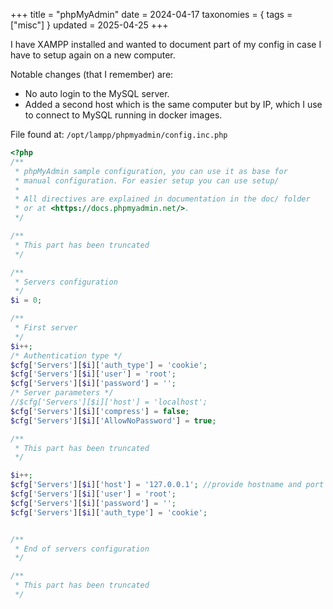 +++
title = "phpMyAdmin"
date = 2024-04-17
taxonomies = { tags = ["misc"] }
updated = 2025-04-25
+++

I have XAMPP installed and wanted to document part of my config in case I have to setup again on a new computer.

Notable changes (that I remember) are:

- No auto login to the MySQL server.
- Added a second host which is the same computer but by IP, which I use to connect to MySQL running in docker images.

File found at: `/opt/lampp/phpmyadmin/config.inc.php`

```php
<?php
/**
 * phpMyAdmin sample configuration, you can use it as base for
 * manual configuration. For easier setup you can use setup/
 *
 * All directives are explained in documentation in the doc/ folder
 * or at <https://docs.phpmyadmin.net/>.
 */

/** 
 * This part has been truncated
 */

/**
 * Servers configuration
 */
$i = 0;

/**
 * First server
 */
$i++;
/* Authentication type */
$cfg['Servers'][$i]['auth_type'] = 'cookie';
$cfg['Servers'][$i]['user'] = 'root';
$cfg['Servers'][$i]['password'] = '';
/* Server parameters */
//$cfg['Servers'][$i]['host'] = 'localhost';
$cfg['Servers'][$i]['compress'] = false;
$cfg['Servers'][$i]['AllowNoPassword'] = true;

/** 
 * This part has been truncated
 */

$i++;
$cfg['Servers'][$i]['host'] = '127.0.0.1'; //provide hostname and port if other than default
$cfg['Servers'][$i]['user'] = 'root';  
$cfg['Servers'][$i]['password'] = '';  
$cfg['Servers'][$i]['auth_type'] = 'cookie';


/**
 * End of servers configuration
 */

/** 
 * This part has been truncated
 */
```
